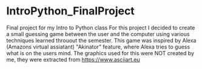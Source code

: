 # IntroPython_FinalProject
Final project for my Intro to Python class
For this project I decided to create a small guessing game between the user and the computer using various techniques learned throuout the semester.
This game was inspired by Alexa (Amazons virtual assiatant) "Akinator" feature, where Alexa tries to guess what is on the users mind. 
The graphics used for this were NOT created by me, they were extracted from https://www.asciiart.eu
